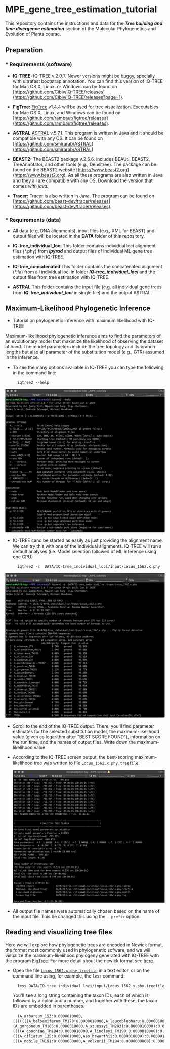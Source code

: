 # MPE_gene_tree_estimation_tutorial

This repository contains the instructions and data for the ***Tree building and time divergence estimation*** section of the Molecular Phylogenetics and Evolution of Plants course.


## Preparation

### * Requirements (software)


* **IQ-TREE:** IQ-TREE v.2.0.7. Newer versions might be buggy, specially with ultrafast bootstrap annotation. You can find this version of IQ-TREE for Mac OS X, Linux, or Windows can be found on [https://github.com/Cibiv/IQ-TREE/releases](https://github.com/Cibiv/IQ-TREE/releases?page=1).

* **FigTree:** [FigTree](http://tree.bio.ed.ac.uk/software/figtree/) v1.4.4 will be used for tree visualization. Executables for Mac OS X, Linux, and Windows can be found on [https://github.com/rambaut/figtree/releases](https://github.com/rambaut/figtree/releases).

* **ASTRAL** [ASTRAL](https://github.com/smirarab/ASTRAL) v.5.7.1. This program is written in Java and it should be compatible with any OS. It can be found on [https://github.com/smirarab/ASTRAL](https://github.com/smirarab/ASTRAL)

* **BEAST2:** The BEAST2 package v.2.6.6. includes BEAUti, BEAST2, TreeAnnotator, and other tools (e.g., Densitree). The package can be found on the BEAST2 website [https://www.beast2.org](https://www.beast2.org). As all these programs are also written in Java and they all are compatible with any OS. Download the version that comes *with java*.

* **Tracer:** Tracer is also written in Java. The program can be found on [https://github.com/beast-dev/tracer/releases](https://github.com/beast-dev/tracer/releases).


### * Requirements (data)

* All data (e.g, DNA alignments), input files (e.g., XML for BEAST) and output files will be located in the **DATA** folder of this repository.

* **IQ-tree_individual_loci** This folder contains individual loci alignment files (*.phy) from ***ipyrad*** and output files of individual ML gene tree estimation with IQ-TREE.

* **IQ-tree_concatenated** This folder contains the concatenated alignment (*.fa) from all individual loci in folder ***IQ-tree_individual_loci*** and the output files from tree estimation with IQ-TREE.

* **ASTRAL** This folder contains the input file (e.g. all individual gene trees from ***IQ-tree_individual_loci*** in single file) and the output ASTRAL.


## Maximum-Likelihood Phylogenetic Inference

* Tutorial on phylogenetic inference with maximum likelihood with IQ-TREE

Maximum-likelihood phylogenetic inference aims to find the parameters of an evolutionary model that maximize the likelihood of observing the dataset at hand. The model parameters include the tree topology and its branch lengths but also all parameter of the substitution model (e.g., GTR) assumed in the inference. 

* To see the many options available in IQ-TREE you can type the following in the command line:

		iqtree2 --help

<p align="center"><img src="images/Iqtree_1.png" alt="IQTREE" width="600"></p>		
		
* IQ-TREE cand be started as easily as just providing the alignment name. We can try this with one of the individual alignments. IQ-TREE will run a default analyses (i.e. Model selection followed of ML inference using one CPU)

		iqtree2 -s  DATA/IQ-tree_individual_loci/input/Locus_1562.x.phy
		
<p align="center"><img src="images/Iqtree_2.png" alt="IQTREE" width="600"></p>		

* Scroll to the end of the IQ-TREE output. There, you'll find parameter estimates for the selected substitution model, the maximum-likelihood value (given as logarithm after "BEST SCORE FOUND"), information on the run time, and the names of output files. Write down the maximum-likelihood value.

* According to the IQ-TREE screen output, the best-scoring maximum-likelihood tree was written to file `Locus_1562.x.phy.treefile`:<p align="center"><img src="images/Iqtree_3.png" alt="IQTREE" width="600"></p>

* All output file names were automatically chosen based on the name of the input file. This be changed this using the `--prefix` option.

## Reading and visualizing tree files

Here we will explore how phylogenetic trees are encoded in Newick format, the format most commonly used in phylogenetic sofware, and we will visualize the maximum-likelihood phylogeny generated with IQ-TREE with the program [FigTree](http://tree.bio.ed.ac.uk/software/figtree/). For more detail about the newick format see [here](http://evolution.genetics.washington.edu/phylip/newicktree.html).

* Open the file [`Locus_1562.x.phy.treefile`](res/Locus_1562.x.phy.treefile) in a text editor, or on the command line using, for example, the `less` command:

		less DATA/IQ-tree_individual_loci/input/Locus_1562.x.phy.treefile
		
	You'll see a long string containing the taxon IDs, each of which is followed by a colon and a number, and together with these, the taxon IDs are embedded in parentheses.
		
		(A_arboreum_153:0.0000010000,(((((((A_balsamiferum_TM178:0.0000010000,A_leucoblepharu:0.0000010000):0.0030523931,(A_gorgoneum_TM185:0.0000010000,A_stuessyi_TM2031:0.0000010000):0.0028665085):0.0028569672,A_cuneatum_134:0.0057941060):0.0000010000,A_canariense_TM189:0.0028868572):0.0028790905,((((A_goochiae_TM184:0.0000010000,A_lindleyi_TM190:0.0000010000):0.0086830962,A_saundersii_merged:0.0029994261):0.0030109370,Mon_mura_111:0.0315882241):0.0030478381,A_sedifolium_TM187:0.0029232996):0.0151856647):0.0000010000,(((A_ciliatum_135:0.0000010000,Aeo_haworthii:0.0000010000):0.0000010000,(((A_nobile_TM191:0.0000000000,A_volkerii_TM194:0.0000000000):0.0000010000,A_urbicum_TM2001:0.0000010000):0.0000010000,A_valverdense_TM2131:0.0000010000):0.0000010000):0.0029245985,A_davidbramwellii_TM2021:0.0028736162):0.0029110197):0.0000010000,Aeo_glutinosum:0.0028595971):0.0086818059,Aeo_korneliuslemsii:0.0000010000);